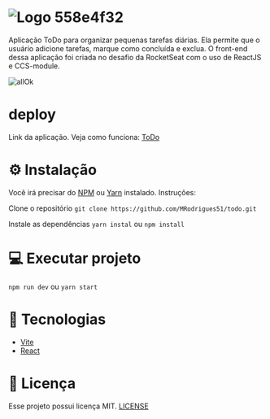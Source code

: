 
# ![Logo 558e4f32](https://user-images.githubusercontent.com/38961300/213465256-926cf996-af79-4f76-a800-9aceb946894d.svg)

Aplicação ToDo para organizar pequenas tarefas diárias. Ela permite que o usuário adicione tarefas, marque como concluída e exclua. 
O front-end dessa aplicação foi criada no desafio da RocketSeat com o uso de ReactJS e CCS-module.

![allOk](https://user-images.githubusercontent.com/38961300/213481577-06200a2d-876d-4515-8a31-abd00745c0a9.png)

# deploy

Link da aplicação. Veja como funciona: [ToDo](https://todo-nine-chi.vercel.app/)

# ⚙ Instalação

Você irá precisar do [NPM](https://www.npmjs.com/) ou [Yarn](https://yarnpkg.com/) instalado. Instruções:

Clone o repositório
`git clone https://github.com/MRodrigues51/todo.git`

Instale as dependências
`yarn instal`
ou
`npm install`

# 💻 Executar projeto
`npm run dev`
ou 
`yarn start`

# 🚀 Tecnologias

* [Vite](https://vitejs.dev/)
* [React](https://reactjs.org/)

# 📝 Licença

Esse projeto possui licença MIT. [LICENSE](https://github.com/MRodrigues51/todo/blob/master/LICENSE.md)
